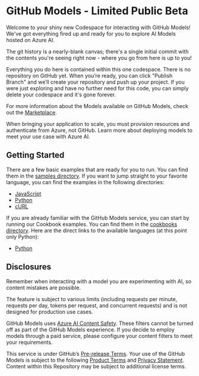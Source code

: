 # GitHub Models - Limited Public Beta

Welcome to your shiny new Codespace for interacting with GitHub Models! We've got everything fired up and ready for you to explore AI Models hosted on Azure AI.

The git history is a nearly-blank canvas; there's a single initial commit with the contents you're seeing right now - where you go from here is up to you!

Everything you do here is contained within this one codespace. There is no repository on GitHub yet. When you’re ready, you can click "Publish Branch" and we’ll create your repository and push up your project. If you were just exploring and have no further need for this code, you can simply delete your codespace and it's gone forever.

For more information about the Models available on GitHub Models, check out the [Marketplace](https://github.com/marketplace/models).

When bringing your application to scale, you must provision resources and authenticate from Azure, not GitHub. Learn more about deploying models to meet your use case with Azure AI.

## Getting Started

There are a few basic examples that are ready for you to run. You can find them in the [samples directory](samples/README.md). If you want to jump straight to your favorite language, you can find the examples in the following directories:

- [JavaScript](samples/js/README.md)
- [Python](samples/python/README.md)
- [cURL](samples/curl/README.md)

If you are already familiar with the GitHub Models service, you can start by running our Cookbook examples. You can find them in the [cookbooks directory](cookbooks/README.md). Here are the direct links to the available languages (at this point only Python):

- [Python](cookbooks/python/README.md)

## Disclosures

Remember when interacting with a model you are experimenting with AI, so content mistakes are possible.  

The feature is subject to various limits (including requests per minute, requests per day, tokens per request, and concurrent requests) and is not designed for production use cases.

GitHub Models uses [Azure AI Content Safety](https://azure.microsoft.com/en-us/products/ai-services/ai-content-safety). These filters cannot be turned off as part of the GitHub Models experience. If you decide to employ models through a paid service, please configure your content filters to meet your requirements.

This service is under GitHub’s [Pre-release Terms](https://docs.github.com/en/site-policy/github-terms/github-pre-release-license-terms). Your use of the GitHub Models is subject to the following [Product Terms](https://www.microsoft.com/licensing/terms/productoffering/MicrosoftAzure/allprograms) and [Privacy Statement](https://www.microsoft.com/licensing/terms/product/PrivacyandSecurityTerms/MCA). Content within this Repository may be subject to additional license terms.
